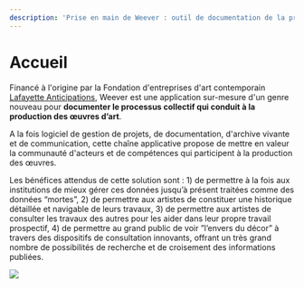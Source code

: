 ```yaml
---
description: 'Prise en main de Weever : outil de documentation de la production artistique'
---
```


# Accueil

Financé à l'origine par la Fondation d'entreprises d'art contemporain [Lafayette Anticipations](https://www.lafayetteanticipations.com/fr), Weever est une application sur-mesure d'un genre nouveau pour **documenter le processus collectif qui conduit à la production des œuvres d’art**.

A la fois logiciel de gestion de projets, de documentation, d'archive vivante et de communication, cette chaîne applicative propose de mettre en valeur la communauté d'acteurs et de compétences qui participent à la production des œuvres.

Les bénéfices attendus de cette solution sont : 1\) de permettre à la fois aux institutions de mieux gérer ces données jusqu’à présent traitées comme des données “mortes”, 2\) de permettre aux artistes de constituer une historique détaillée et navigable de leurs travaux, 3\) de permettre aux artistes de consulter les travaux des autres pour les aider dans leur propre travail prospectif, 4\) de permettre au grand public de voir ”l’envers du décor” à travers des dispositifs de consultation innovants, offrant un très grand nombre de possibilités de recherche et de croisement des informations publiées.

![](https://lh4.googleusercontent.com/Qsht0y7ZoTtwlNWaNxkpvoU9yk0t5DHGaXP4kgA0miX-LWs_5_1aOl4RRgy7xklR2kPgoZ82fGGMfUZMMRghrzL5FQUXpPRUc_G1Tix6fWyJhWF2Aipn49VUGFOxgWHy5RMGxw8Q)

